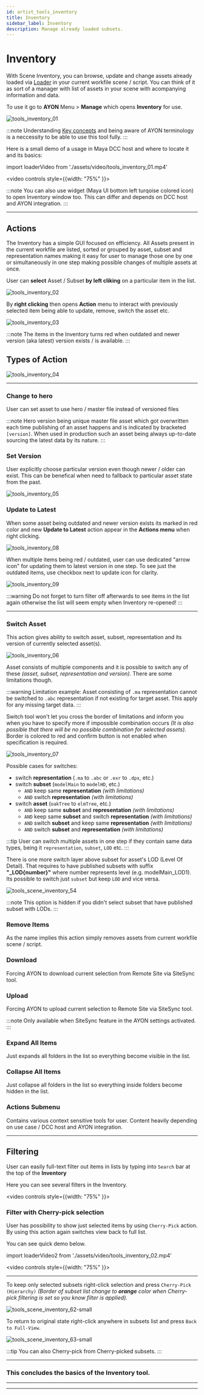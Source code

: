 ```yaml
---
id: artist_tools_inventory
title: Inventory
sidebar_label: Inventory
description: Manage already loaded subsets.
---
```


# Inventory

With Scene Inventory, you can browse, update and change assets already loaded via [Loader](artist_tools_loader) in your current workfile scene / script.
You can think of it as sort of a manager with list of assets in your scene with acompanying information and data.

To use it go to **AYON** Menu > **Manage**  which opens **Inventory** for use.

![tools_inventory_01](assets/tools/tools_inventory_01.png)

:::note
Understanding [Key concepts](artist_concepts) and being aware of AYON terminology is a neccessity to be able to use this tool fully.
:::

Here is a small demo of a usage in Maya DCC host and where to locate it and its basics:

import loaderVideo from './assets/video/tools_inventory_01.mp4'

<video controls style={{width: "75%" }}>
  <source src={loaderVideo}/>
</video>

:::note
You can also use widget (Maya UI bottom left turqoise colored icon) to open Inventory window too. This can differ and depends on DCC host and AYON integration.
:::

___

## Actions

The Inventory has a simple GUI focused on efficiency. All Assets present in the current workfile are listed, sorted or grouped by asset, subset and representation names making it easy for user to manage those one by one or simultaneously in one step making possible changes of multiple assets at once.

User can **select** Asset / Subset **by left cliking** on a particular item in the list.

![tools_inventory_02](assets/tools/tools_inventory_02.png)

By **right clicking** then opens **Action** menu to interact with previously selected item being able to update, remove, switch the asset etc.

![tools_inventory_03](assets/tools/tools_inventory_03.png)


<!-- To interact with any container, you need to right click it and you'll see a drop down with possible actions. The key actions for production are already implemented, but more will be added over time. -->

:::note
The items in the Inventory turns red when outdated and newer version (aka latest) version exists / is available.
:::

## Types of Action

![tools_inventory_04](assets/tools/tools_inventory_04.png)

___

### Change to hero

User can set asset to use hero / master file instead of versioned files

:::note
Hero version being unique master file asset which got overwritten each time publishing of an asset happens and is indicated by bracketed ``[version]``. When used in production such an asset being always up-to-date sourcing the latest data by its nature.
:::

### Set Version

User explicitly choose particular version even though newer / older can exist. This can be benefical when need to fallback to particular asset state from the past.

![tools_inventory_05](assets/tools/tools_inventory_05.png)

### Update to Latest

When some asset being outdated and newer version exists its marked in red color and new **Update to Latest** action appear in the **Actions menu** when right clicking.

![tools_inventory_08](assets/tools/tools_inventory_08.png)

When multiple items being red / outdated, user can use dedicated "arrow icon" for updating them to latest version in one step. To see just the outdated items, use checkbox next to update icon for clarity. 

![tools_inventory_09](assets/tools/tools_inventory_09.png)

:::warning
Do not forget to turn filter off afterwards to see items in the list again otherwise the list will seem empty when Inventory re-opened!
:::
___

### Switch Asset
This action gives ability to switch asset, subset, representation and its version of currently selected asset(s).


![tools_inventory_06](assets/tools/tools_inventory_06.png)


Asset consists of multiple components and it is possible to switch any of these *(asset, subset, representation and version)*. There are some limitations though.

:::warning
Limitation example: Asset consisting of `.ma` representation cannot be switched to `.abc` representation if not existing for target asset. This apply for any missing target data. 
:::

Switch tool won't let you cross the border of limitations and inform you when you have to specify more if impossible combination occurs *(It is also possible that there will be no possible combination for selected assets)*. Border is colored to red and confirm button is not enabled when specification is required.

![tools_inventory_07](assets/tools/tools_inventory_07.png)

Possible cases for switches:
- switch **representation** (`.ma` to `.abc` or `.exr` to `.dpx`, etc.)
- switch **subset** (`modelMain` to `modelHD`, etc.)
    - `AND` keep same **representation** *(with limitations)*
    - `AND` switch **representation** *(with limitations)*
- switch **asset** (`oakTree` to `elmTree`, etc.)
    - `AND` keep same **subset** and **representation** *(with limitations)*
    - `AND` keep same **subset** and switch **representation** *(with limitations)*
    - `AND` switch **subset** and keep same **representation** *(with limitations)*
    - `AND` switch **subset** and **representation** *(with limitations)*


:::tip
User can switch multiple assets in one step if they contain same data types, being it `representation`, `subset`, `LOD` etc.
:::

There is one more switch layer above subset for asset's LOD (Level Of Detail). That requires to have published subsets with suffix **"_LOD{number}"** where number represents level (e.g. modelMain_LOD1). Its possible to switch just `subset` but keep `LOD` and vice versa.
 

![tools_scene_inventory_54](assets/tools/tools_scene_inventory_54.png) <!-- picture needs to be changed -->


:::note
This option is hidden if you didn't select subset that have published subset with LODs.
:::

### Remove Items

As the name implies this action simply removes assets from current workfile scene / script.


### Download

Forcing AYON to download current selection from Remote Site via SiteSync tool.

### Upload

Forcing AYON to upload current selection to Remote Site via SiteSync tool.

:::note
Only available when SiteSync feature in the AYON settings activated.
:::

### Expand All Items

Just expands all folders in the list so everything become visible in the list.

### Collapse All Items

Just collapse all folders in the list so everything inside folders become hidden in the list.

### Actions Submenu

Contains various context sensitive tools for user. Content heavily depending on use case / DCC host and AYON integration.

<!-- ### Change version
You can change versions of loaded assets / subsets with Inventory tool.

![tools_scene_inventory_40](assets/tools/tools_scene_inventory_40.png)

#### Update to the latest version
Select containers or subsets you want to update, right-click selection and press `Update to latest`.

#### Change to specific version
Select containers or subsets you want to change, right-click selection, press `Set version`, select from dropdown version you want change to and press `OK` button to confirm.


![tools_scene_inventory_30](assets/tools/tools_scene_inventory_30.png) -->
  
___

## Filtering

User can easily full-text filter out items in lists by typing into `Search` bar at the top of the **Inventory** 


Here you can see several filters in the Inventory.

<video controls style={{width: "75%" }}>
  <source src={loaderVideo}/>
</video>

<!--
<div class="row markdown">
<div class="col col--6 markdown">

![tools_scene_inventory_60](assets/tools/tools_scene_inventory_60-small.png)

</div>
<div class="col col--6 markdown">

![tools_scene_inventory_61](assets/tools/tools_scene_inventory_61-small.png)

</div>
</div>
-->

### Filter with Cherry-pick selection

User has possibility to show just selected items by using ``Cherry-Pick`` action. By using this action again switches view back to full list.

You can see quick demo below.

import loaderVideo2 from './assets/video/tools_inventory_02.mp4'

<video controls style={{width: "75%" }}>
  <source src={loaderVideo2}/>
</video>

___

<div class="row markdown">
<div class="col col--6 markdown">

To keep only selected subsets right-click selection and press `Cherry-Pick (Hierarchy)` *(Border of subset list change to **orange** color when Cherry-pick filtering is set so you know filter is applied).*

</div>
<div class="col col--6 markdown">

![tools_scene_inventory_62-small](assets/tools/tools_scene_inventory_62-small.png)

</div>
</div>

<div class="row markdown">
<div class="col col--6 markdown">

To return to original state right-click anywhere in subsets list and press `Back to Full-View`.

</div>
<div class="col col--6 markdown">

![tools_scene_inventory_63-small](assets/tools/tools_scene_inventory_63-small.png)

</div>
</div>


:::tip
You can also Cherry-pick from Cherry-picked subsets.
:::

___

### This concludes the basics of the Inventory tool.

___
___

